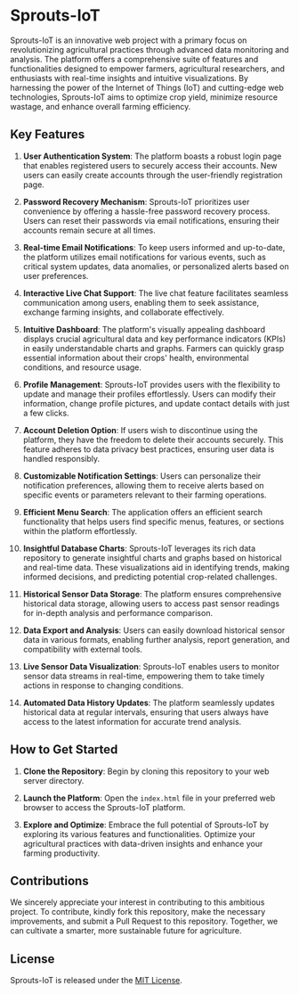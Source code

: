 # Sprouts-IoT

Sprouts-IoT is an innovative web project with a primary focus on revolutionizing agricultural practices through advanced data monitoring and analysis. The platform offers a comprehensive suite of features and functionalities designed to empower farmers, agricultural researchers, and enthusiasts with real-time insights and intuitive visualizations. By harnessing the power of the Internet of Things (IoT) and cutting-edge web technologies, Sprouts-IoT aims to optimize crop yield, minimize resource wastage, and enhance overall farming efficiency.

## Key Features

1. **User Authentication System**: The platform boasts a robust login page that enables registered users to securely access their accounts. New users can easily create accounts through the user-friendly registration page.

2. **Password Recovery Mechanism**: Sprouts-IoT prioritizes user convenience by offering a hassle-free password recovery process. Users can reset their passwords via email notifications, ensuring their accounts remain secure at all times.

3. **Real-time Email Notifications**: To keep users informed and up-to-date, the platform utilizes email notifications for various events, such as critical system updates, data anomalies, or personalized alerts based on user preferences.

4. **Interactive Live Chat Support**: The live chat feature facilitates seamless communication among users, enabling them to seek assistance, exchange farming insights, and collaborate effectively.

5. **Intuitive Dashboard**: The platform's visually appealing dashboard displays crucial agricultural data and key performance indicators (KPIs) in easily understandable charts and graphs. Farmers can quickly grasp essential information about their crops' health, environmental conditions, and resource usage.

6. **Profile Management**: Sprouts-IoT provides users with the flexibility to update and manage their profiles effortlessly. Users can modify their information, change profile pictures, and update contact details with just a few clicks.

7. **Account Deletion Option**: If users wish to discontinue using the platform, they have the freedom to delete their accounts securely. This feature adheres to data privacy best practices, ensuring user data is handled responsibly.

8. **Customizable Notification Settings**: Users can personalize their notification preferences, allowing them to receive alerts based on specific events or parameters relevant to their farming operations.

9. **Efficient Menu Search**: The application offers an efficient search functionality that helps users find specific menus, features, or sections within the platform effortlessly.

10. **Insightful Database Charts**: Sprouts-IoT leverages its rich data repository to generate insightful charts and graphs based on historical and real-time data. These visualizations aid in identifying trends, making informed decisions, and predicting potential crop-related challenges.

11. **Historical Sensor Data Storage**: The platform ensures comprehensive historical data storage, allowing users to access past sensor readings for in-depth analysis and performance comparison.

12. **Data Export and Analysis**: Users can easily download historical sensor data in various formats, enabling further analysis, report generation, and compatibility with external tools.

13. **Live Sensor Data Visualization**: Sprouts-IoT enables users to monitor sensor data streams in real-time, empowering them to take timely actions in response to changing conditions.

14. **Automated Data History Updates**: The platform seamlessly updates historical data at regular intervals, ensuring that users always have access to the latest information for accurate trend analysis.

## How to Get Started

1. **Clone the Repository**: Begin by cloning this repository to your web server directory.

2. **Launch the Platform**: Open the `index.html` file in your preferred web browser to access the Sprouts-IoT platform.

3. **Explore and Optimize**: Embrace the full potential of Sprouts-IoT by exploring its various features and functionalities. Optimize your agricultural practices with data-driven insights and enhance your farming productivity.

## Contributions

We sincerely appreciate your interest in contributing to this ambitious project. To contribute, kindly fork this repository, make the necessary improvements, and submit a Pull Request to this repository. Together, we can cultivate a smarter, more sustainable future for agriculture.

## License

Sprouts-IoT is released under the [MIT License](https://opensource.org/licenses/MIT).
